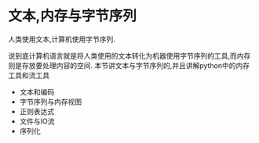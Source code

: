 # 文本,内存与字节序列

人类使用文本,计算机使用字节序列.

说到底计算机语言就是将人类使用的文本转化为机器使用字节序列的工具,而内存则是存放要处理内容的空间.
本节讲文本与字节序列的,并且讲解python中的内存工具和流工具

+ 文本和编码
+ 字节序列与内存视图
+ 正则表达式
+ 文件与IO流
+ 序列化
